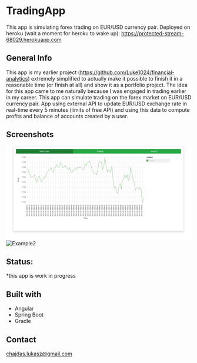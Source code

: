 # TradingApp
This app is simulating forex trading on EUR/USD currency pair.
Deployed on heroku (wait a moment for heroku to wake up):  https://protected-stream-68029.herokuapp.com

## General Info
This app is my earlier project (https://github.com/Luke1024/financial-analytics) extremely simplified to actually make it possible to finish it in a reasonable time (or finish at all) and show it as a portfolio project. The idea for this app came to me naturally because I was engaged in trading earlier in my career.
This app can simulate trading on the forex market on EUR/USD currency pair. App using external API to update EUR/USD exchange rate in real-time every 5 minutes (limits of free API) and using this data to compute profits and balance of accounts created by a user.

## Screenshots
![Example1](img1.bmp)
![Example2](img2.bmp)

## Status:
*this app is work in progress

## Built with
* Angular
* Spring Boot
* Gradle

## Contact
chajdas.lukasz@gmail.com